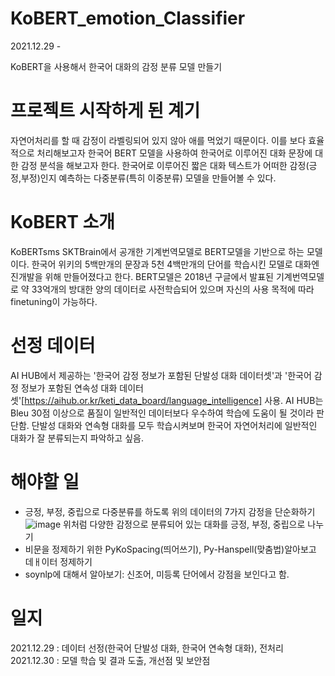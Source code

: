 # KoBERT_emotion_Classifier
2021.12.29 -

KoBERT을 사용해서 한국어 대화의 감정 분류 모델 만들기

# 프로젝트 시작하게 된 계기
자연어처리를 할 때 감정이 라벨링되어 있지 않아 애를 먹었기 때문이다.
이를 보다 효율적으로 처리해보고자 한국어  BERT 모델을 사용하여 한국어로 이루어진 대화 문장에 대한 감정 분석을 해보고자 한다.
한국어로 이루어진 짧은 대화 텍스트가 어떠한 감정(긍정,부정)인지 예측하는 다중분류(특히 이중분류) 모델을 만들어볼 수 있다.

# KoBERT 소개
KoBERTsms SKTBrain에서 공개한 기계번역모델로 BERT모델을 기반으로 하는 모델이다. 
한국어 위키의 5백만개의 문장과 5천 4백만개의 단어를 학습시킨 모델로 대화엔진개발을 위해 만들어졌다고 한다.
BERT모델은 2018년 구글에서 발표된 기계번역모델로 약 33억개의 방대한 양의 데이터로 사전학습되어 있으며 자신의 사용 목적에 따라 finetuning이 가능하다.

# 선정 데이터
AI HUB에서 제공하는 '한국어 감정 정보가 포함된 단발성 대화 데이터셋'과 '한국어 감정 정보가 포함된 연속성 대화 데이터셋'[https://aihub.or.kr/keti_data_board/language_intelligence] 사용.
AI HUB는 Bleu 30점 이상으로 품질이 일반적인 데이터보다 우수하여 학습에 도움이 될 것이라 판단함.
단발성 대화와 연속형 대화를 모두 학습시켜보며 한국어 자연어처리에 일반적인 대화가 잘 분류되는지 파악하고 싶음.

# 해야할 일
- 긍정, 부정, 중립으로 다중분류를 하도록 위의 데이터의 7가지 감정을 단순화하기
![image](https://user-images.githubusercontent.com/76740971/147639841-11b8abc4-5155-4391-ba50-abb77d9d51fc.png)
위처럼 다양한 감정으로 분류되어 있는 대화를 긍정, 부정, 중립으로 나누기
- 비문을 정제하기 위한 PyKoSpacing(띄어쓰기), Py-Hanspell(맞춤법)알아보고 데ㅐ이터 정제하기
- soynlp에 대해서 알아보기: 신조어, 미등록 단어에서 강점을 보인다고 함.

# 일지
2021.12.29 : 데이터 선정(한국어 단발성 대화, 한국어 연속형 대화), 전처리
2021.12.30 : 모델 학습 및 결과 도출, 개선점 및 보안점 
